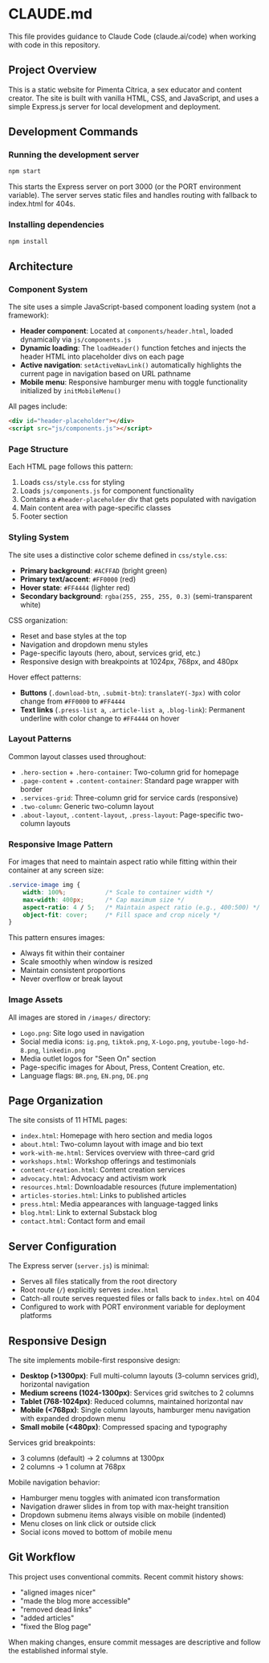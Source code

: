 # CLAUDE.md

This file provides guidance to Claude Code (claude.ai/code) when working with code in this repository.

## Project Overview

This is a static website for Pimenta Cítrica, a sex educator and content creator. The site is built with vanilla HTML, CSS, and JavaScript, and uses a simple Express.js server for local development and deployment.

## Development Commands

### Running the development server
```bash
npm start
```
This starts the Express server on port 3000 (or the PORT environment variable). The server serves static files and handles routing with fallback to index.html for 404s.

### Installing dependencies
```bash
npm install
```

## Architecture

### Component System
The site uses a simple JavaScript-based component loading system (not a framework):

- **Header component**: Located at `components/header.html`, loaded dynamically via `js/components.js`
- **Dynamic loading**: The `loadHeader()` function fetches and injects the header HTML into placeholder divs on each page
- **Active navigation**: `setActiveNavLink()` automatically highlights the current page in navigation based on URL pathname
- **Mobile menu**: Responsive hamburger menu with toggle functionality initialized by `initMobileMenu()`

All pages include:
```html
<div id="header-placeholder"></div>
<script src="js/components.js"></script>
```

### Page Structure
Each HTML page follows this pattern:
1. Loads `css/style.css` for styling
2. Loads `js/components.js` for component functionality
3. Contains a `#header-placeholder` div that gets populated with navigation
4. Main content area with page-specific classes
5. Footer section

### Styling System
The site uses a distinctive color scheme defined in `css/style.css`:
- **Primary background**: `#ACFFAD` (bright green)
- **Primary text/accent**: `#FF0000` (red)
- **Hover state**: `#FF4444` (lighter red)
- **Secondary background**: `rgba(255, 255, 255, 0.3)` (semi-transparent white)

CSS organization:
- Reset and base styles at the top
- Navigation and dropdown menu styles
- Page-specific layouts (hero, about, services grid, etc.)
- Responsive design with breakpoints at 1024px, 768px, and 480px

Hover effect patterns:
- **Buttons** (`.download-btn`, `.submit-btn`): `translateY(-3px)` with color change from `#FF0000` to `#FF4444`
- **Text links** (`.press-list a`, `.article-list a`, `.blog-link`): Permanent underline with color change to `#FF4444` on hover

### Layout Patterns
Common layout classes used throughout:
- `.hero-section` + `.hero-container`: Two-column grid for homepage
- `.page-content` + `.content-container`: Standard page wrapper with border
- `.services-grid`: Three-column grid for service cards (responsive)
- `.two-column`: Generic two-column layout
- `.about-layout`, `.content-layout`, `.press-layout`: Page-specific two-column layouts

### Responsive Image Pattern
For images that need to maintain aspect ratio while fitting within their container at any screen size:
```css
.service-image img {
    width: 100%;           /* Scale to container width */
    max-width: 400px;      /* Cap maximum size */
    aspect-ratio: 4 / 5;   /* Maintain aspect ratio (e.g., 400:500) */
    object-fit: cover;     /* Fill space and crop nicely */
}
```

This pattern ensures images:
- Always fit within their container
- Scale smoothly when window is resized
- Maintain consistent proportions
- Never overflow or break layout

### Image Assets
All images are stored in `/images/` directory:
- `Logo.png`: Site logo used in navigation
- Social media icons: `ig.png`, `tiktok.png`, `X-Logo.png`, `youtube-logo-hd-8.png`, `linkedin.png`
- Media outlet logos for "Seen On" section
- Page-specific images for About, Press, Content Creation, etc.
- Language flags: `BR.png`, `EN.png`, `DE.png`

## Page Organization

The site consists of 11 HTML pages:
- `index.html`: Homepage with hero section and media logos
- `about.html`: Two-column layout with image and bio text
- `work-with-me.html`: Services overview with three-card grid
- `workshops.html`: Workshop offerings and testimonials
- `content-creation.html`: Content creation services
- `advocacy.html`: Advocacy and activism work
- `resources.html`: Downloadable resources (future implementation)
- `articles-stories.html`: Links to published articles
- `press.html`: Media appearances with language-tagged links
- `blog.html`: Link to external Substack blog
- `contact.html`: Contact form and email

## Server Configuration

The Express server (`server.js`) is minimal:
- Serves all files statically from the root directory
- Root route (`/`) explicitly serves `index.html`
- Catch-all route serves requested files or falls back to `index.html` on 404
- Configured to work with PORT environment variable for deployment platforms

## Responsive Design

The site implements mobile-first responsive design:
- **Desktop (>1300px)**: Full multi-column layouts (3-column services grid), horizontal navigation
- **Medium screens (1024-1300px)**: Services grid switches to 2 columns
- **Tablet (768-1024px)**: Reduced columns, maintained horizontal nav
- **Mobile (<768px)**: Single column layouts, hamburger menu navigation with expanded dropdown menu
- **Small mobile (<480px)**: Compressed spacing and typography

Services grid breakpoints:
- 3 columns (default) → 2 columns at 1300px
- 2 columns → 1 column at 768px

Mobile navigation behavior:
- Hamburger menu toggles with animated icon transformation
- Navigation drawer slides in from top with max-height transition
- Dropdown submenu items always visible on mobile (indented)
- Menu closes on link click or outside click
- Social icons moved to bottom of mobile menu

## Git Workflow

This project uses conventional commits. Recent commit history shows:
- "aligned images nicer"
- "made the blog more accessible"
- "removed dead links"
- "added articles"
- "fixed the Blog page"

When making changes, ensure commit messages are descriptive and follow the established informal style.
